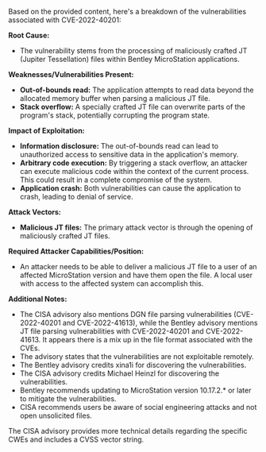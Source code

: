 Based on the provided content, here's a breakdown of the vulnerabilities associated with CVE-2022-40201:

**Root Cause:**
- The vulnerability stems from the processing of maliciously crafted JT (Jupiter Tessellation) files within Bentley MicroStation applications.

**Weaknesses/Vulnerabilities Present:**
- **Out-of-bounds read:**  The application attempts to read data beyond the allocated memory buffer when parsing a malicious JT file.
- **Stack overflow:** A specially crafted JT file can overwrite parts of the program's stack, potentially corrupting the program state.

**Impact of Exploitation:**
- **Information disclosure:** The out-of-bounds read can lead to unauthorized access to sensitive data in the application's memory.
- **Arbitrary code execution:**  By triggering a stack overflow, an attacker can execute malicious code within the context of the current process. This could result in a complete compromise of the system.
- **Application crash:** Both vulnerabilities can cause the application to crash, leading to denial of service.

**Attack Vectors:**
- **Malicious JT files:** The primary attack vector is through the opening of maliciously crafted JT files.

**Required Attacker Capabilities/Position:**
- An attacker needs to be able to deliver a malicious JT file to a user of an affected MicroStation version and have them open the file.  A local user with access to the affected system can accomplish this.

**Additional Notes:**
- The CISA advisory also mentions DGN file parsing vulnerabilities (CVE-2022-40201 and CVE-2022-41613), while the Bentley advisory mentions JT file parsing vulnerabilities with CVE-2022-40201 and CVE-2022-41613.  It appears there is a mix up in the file format associated with the CVEs.
- The advisory states that the vulnerabilities are not exploitable remotely.
- The Bentley advisory credits xina1i for discovering the vulnerabilities.
- The CISA advisory credits Michael Heinzl for discovering the vulnerabilities.
- Bentley recommends updating to MicroStation version 10.17.2.* or later to mitigate the vulnerabilities.
- CISA recommends users be aware of social engineering attacks and not open unsolicited files.

The CISA advisory provides more technical details regarding the specific CWEs and includes a CVSS vector string.